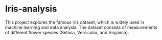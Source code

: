 # Iris-analysis
This project explores the famous Iris dataset, which is widely used in machine learning and data analysis. The dataset consists of measurements of different flower species (Setosa, Versicolor, and Virginica). 
